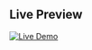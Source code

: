 ## Live Preview

[![Live Demo](https://img.shields.io/badge/Live%20Preview-000000?style=for-the-badge&logo=github&logoColor=white)](https://mohammed-awad-eng.github.io/Elzero-Template-Three/)

